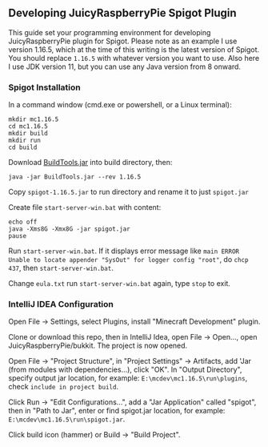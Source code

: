 ## Developing JuicyRaspberryPie Spigot Plugin

This guide set your programming environment for developing JuicyRaspberryPie plugin for Spigot.  Please note as an example I use version 1.16.5, which at the time of this writing is the latest version of Spigot. You should replace `1.16.5` with whatever version you want to use.  Also here I use JDK version 11, but you can use any Java version from 8 onward.

### Spigot Installation

In a command window (cmd.exe or powershell, or a Linux terminal): 

```
mkdir mc1.16.5
cd mc1.16.5
mkdir build
mkdir run
cd build
```

Download [BuildTools.jar](https://hub.spigotmc.org/jenkins/job/BuildTools/lastSuccessfulBuild/artifact/target/BuildTools.jar) into build directory, then:
```
java -jar BuildTools.jar --rev 1.16.5
```
Copy `spigot-1.16.5.jar` to run directory and rename it to just `spigot.jar`

Create file `start-server-win.bat` with content:

```
echo off
java -Xms8G -Xmx8G -jar spigot.jar
pause
```

Run `start-server-win.bat`.  If it displays error message like `main ERROR Unable to locate appender "SysOut" for logger config "root"`, do `chcp 437`, then `start-server-win.bat`.


Change `eula.txt` run `start-server-win.bat` again, type `stop` to exit.

### IntelliJ IDEA Configuration

Open File -> Settings, select Plugins, install "Minecraft Development" plugin.

Clone or download this repo, then in IntelliJ Idea, open File -> Open..., open JuicyRaspberryPie/bukkit. The project is now opened.

Open File -> "Project Structure", in "Project Settings" -> Artifacts, add 'Jar (from modules with dependencies...), click "OK".  In "Output Directory", specify output jar location, for example: `E:\mcdev\mc1.16.5\run\plugins`, check `include in project build`.

Click Run -> "Edit Configurations...", add a "Jar Application" called "spigot", then in "Path to Jar", enter or find spigot.jar location, for example:
 `E:\mcdev\mc1.16.5\run\spigot.jar`.

Click build icon (hammer) or Build -> "Build Project".
